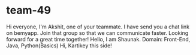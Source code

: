 # team-49
Hi everyone, I'm Akshit, one of your teammate. I have send you a chat link on bemyapp. Join that group so that we can communicate faster.
Looking forward for a great time together!
Hello, I am Shaunak. Domain: Front-End, Java, Python(Basics)
Hi, Kartikey this side!
